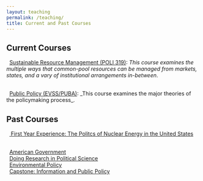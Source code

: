 ```yaml
---
layout: teaching
permalink: /teaching/
title: Current and Past Courses
---
```


## Current Courses

<i class="fa fa-mortar-board"></i>&nbsp;&nbsp;<a href="{{ site.url}}/teaching/poli319.html">Sustainable Resource Management (POLI 319)</a>: _This course examines the multiple ways that common-pool resources can be managed from markets, states, and a vary of institutional arrangements in-between_. 

<br />
<i class="fa fa-mortar-board"></i>&nbsp;&nbsp;<a href="{{ site.url}}/teaching/evss602.html">Public Policy (EVSS/PUBA)</a>: _This course examines the major theories of the policymaking process_.


## Past Courses

<i class="fa fa-mortar-board"></i>&nbsp;&nbsp;<a href="{{ site.url}}/teaching/fye.html"> First Year Experience: The Politcs of Nuclear Energy in the United States</a>

<br />
<i class="fa fa-mortar-board"></i>&nbsp;&nbsp;<a href="{{ site.url}}/teaching/poli101.html">American Government</a>

<br />
<i class="fa fa-mortar-board"></i>&nbsp;&nbsp;<a href="{{ site.url}}/teaching/poli205.html">Doing Research in Political Science</a>

<br />
<i class="fa fa-mortar-board"></i>&nbsp;&nbsp;<a href="{{ site.url}}/teaching/poli307.html">Environmental Policy</a>

<br />
<i class="fa fa-mortar-board"></i>&nbsp;&nbsp;<a href="{{ site.url}}/teaching/poli405.html">Capstone: Information and Public Policy</a>


